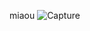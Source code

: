 miaou
![Capture](https://github.com/naderjelassi/testNader/assets/104377173/fb723f84-9938-446e-8a1c-05361ad50469)


